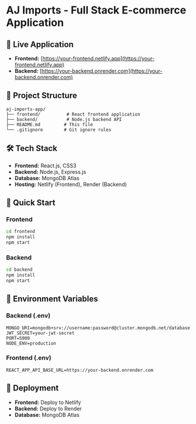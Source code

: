 # AJ Imports - Full Stack E-commerce Application

## 🚀 Live Application
- **Frontend:** [https://your-frontend.netlify.app](https://your-frontend.netlify.app)
- **Backend:** [https://your-backend.onrender.com](https://your-backend.onrender.com)

## 📁 Project Structure
```
aj-imports-app/
├── frontend/          # React frontend application
├── backend/           # Node.js backend API
├── README.md         # This file
└── .gitignore        # Git ignore rules
```

## 🛠️ Tech Stack
- **Frontend:** React.js, CSS3
- **Backend:** Node.js, Express.js
- **Database:** MongoDB Atlas
- **Hosting:** Netlify (Frontend), Render (Backend)

## 🚀 Quick Start

### Frontend
```bash
cd frontend
npm install
npm start
```

### Backend
```bash
cd backend
npm install
npm start
```

## 📝 Environment Variables

### Backend (.env)
```
MONGO_URI=mongodb+srv://username:password@cluster.mongodb.net/database
JWT_SECRET=your-jwt-secret
PORT=5000
NODE_ENV=production
```

### Frontend (.env)
```
REACT_APP_API_BASE_URL=https://your-backend.onrender.com
```

## 🔧 Deployment
- **Frontend:** Deploy to Netlify
- **Backend:** Deploy to Render
- **Database:** MongoDB Atlas

